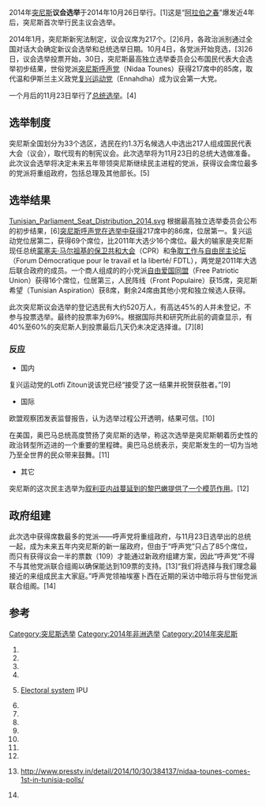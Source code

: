 2014年[突尼斯](https://zh.wikipedia.org/wiki/突尼斯 "wikilink")**议会选举**于2014年10月26日举行。\[1\]这是“[阿拉伯之春](../Page/阿拉伯之春.md "wikilink")”爆发近4年后，突尼斯首次举行民主议会选举。

2014年1月，突尼斯新宪法制定，议会议席为217个。\[2\]6月，各政治派别通过全国对话大会确定新议会选举和总统选举日期。10月4日，各党派开始竞选，\[3\]26日，议会选举投票开始，30日，突尼斯最高独立选举委员会公布国民代表大会选举初步结果，世俗党派[突尼斯呼声党](https://zh.wikipedia.org/wiki/突尼斯呼声党 "wikilink")（Nidaa
Tounes）获得217席中的85席，取代温和伊斯兰主义政党[复兴运动党](https://zh.wikipedia.org/wiki/复兴运动党 "wikilink")（Ennahdha）成为议会第一大党。

一个月后的11月23日举行了[总统选举](https://zh.wikipedia.org/wiki/2014年突尼斯总统选举 "wikilink")。\[4\]

## 选举制度

突尼斯全国划分为33个选区，选民在约1.3万名候选人中选出217人组成国民代表大会（议会），取代现有的制宪议会。此次选举将为11月23日的总统大选做准备。此次议会选举将决定未来五年带领突尼斯继续民主进程的党派，获得议会席位最多的党派将重组政府，包括总理及其他部长。\[5\]

## 选举结果

[Tunisian_Parliament_Seat_Distribution_2014.svg](https://zh.wikipedia.org/wiki/File:Tunisian_Parliament_Seat_Distribution_2014.svg "fig:Tunisian_Parliament_Seat_Distribution_2014.svg")
根据最高独立选举委员会公布的初步结果，\[6\][突尼斯呼声党在选举中获得](https://zh.wikipedia.org/wiki/突尼斯呼声党 "wikilink")217席中的86席，位居第一。复兴运动党位居第二，获得69个席位，比2011年大选少16个席位。最大的输家是突尼斯现任总统[蒙塞夫·马尔祖基的](https://zh.wikipedia.org/wiki/蒙瑟夫·马佐基 "wikilink")[保卫共和大会](../Page/保卫共和大会.md "wikilink")（CPR）和[争取工作与自由民主论坛](../Page/争取工作与自由民主论坛.md "wikilink")（Forum
Démocratique pour le travail et la liberté/
FDTL），两党是2011年大选后联合政府的成员。一个商人组成的的小党派[自由爱国同盟](https://zh.wikipedia.org/wiki/自由爱国同盟 "wikilink")（Free
Patriotic Union）获得16个席位，位居第三，人民阵线（Front Populaire）获15席，突尼斯希望（Tunisian
Aspiration）获8席，剩余24席由其他小党和独立候选人获得。

此次突尼斯议会选举的登记选民有大约520万人，有高达45%的人并未登记，不参与投票选举。最终的投票率为69%。根据国际共和研究所此前的调查显示，有40%至60%的突尼斯人到投票最后几天仍未决定选择谁。\[7\]\[8\]

### 反应

  - 国内

复兴运动党的Lotfi Zitoun说该党已经“接受了这一结果并祝贺获胜者。”\[9\]

  - 国际

欧盟观察团发表监督报告，认为选举过程公开透明，结果可信。\[10\]

在美国，奥巴马总统高度赞扬了突尼斯的选举，称这次选举是突尼斯朝着历史性的政治转型所迈进的一个重要的里程碑。奥巴马总统表示，突尼斯发生的一切为当地乃至全世界的民众带来鼓舞。\[11\]

  - 其它

突尼斯的这次民主选举为[叙利亚内战蔓延到的](../Page/叙利亚内战.md "wikilink")[黎巴嫩提供了一个模范作用](../Page/黎巴嫩.md "wikilink")。\[12\]

## 政府组建

此次选中获得席数最多的党派——呼声党将重组政府，与11月23日选举出的总统一起，成为未来五年内突尼斯的新一届政府，但由于“呼声党”只占了85个席位，而只有获得议会一半的票数（109）才能通过新政府组建方案，因此“呼声党”不得不与其他党派联合组阁以确保能达到109票的支持。\[13\]“我们将选择与我们理念最接近的来组成民主大家庭。”呼声党领袖埃塞卜西在近期的采访中暗示将与世俗党派联合组阁。\[14\]

## 参考

[Category:突尼斯选举](https://zh.wikipedia.org/wiki/Category:突尼斯选举 "wikilink")
[Category:2014年非洲选举](https://zh.wikipedia.org/wiki/Category:2014年非洲选举 "wikilink")
[Category:2014年突尼斯](https://zh.wikipedia.org/wiki/Category:2014年突尼斯 "wikilink")

1.

2.

3.

4.

5.  [Electoral system](http://www.ipu.org/parline-e/reports/2392_B.htm)
    IPU

6.

7.

8.

9.

10.

11.

12.

13. <http://www.presstv.in/detail/2014/10/30/384137/nidaa-tounes-comes-1st-in-tunisia-polls/>

14.
